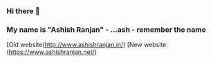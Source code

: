 ### Hi there 👋
### My name is "Ashish Ranjan" - ...ash - remember the name
[Old website(http://www.ashishranjan.in/)
[New website:(https://www.ashishranjan.net/)

<!--
**a2rp/a2rp** is a ✨ _special_ ✨ repository because its `README.md` (this file) appears on your GitHub profile.

Here are some ideas to get you started:

- 🔭 I’m currently working on ...
- 🌱 I’m currently learning ...
- 👯 I’m looking to collaborate on ...
- 🤔 I’m looking for help with ...
- 💬 Ask me about ...
- 📫 How to reach me: ...
- 😄 Pronouns: ...
- ⚡ Fun fact: ...
-->

